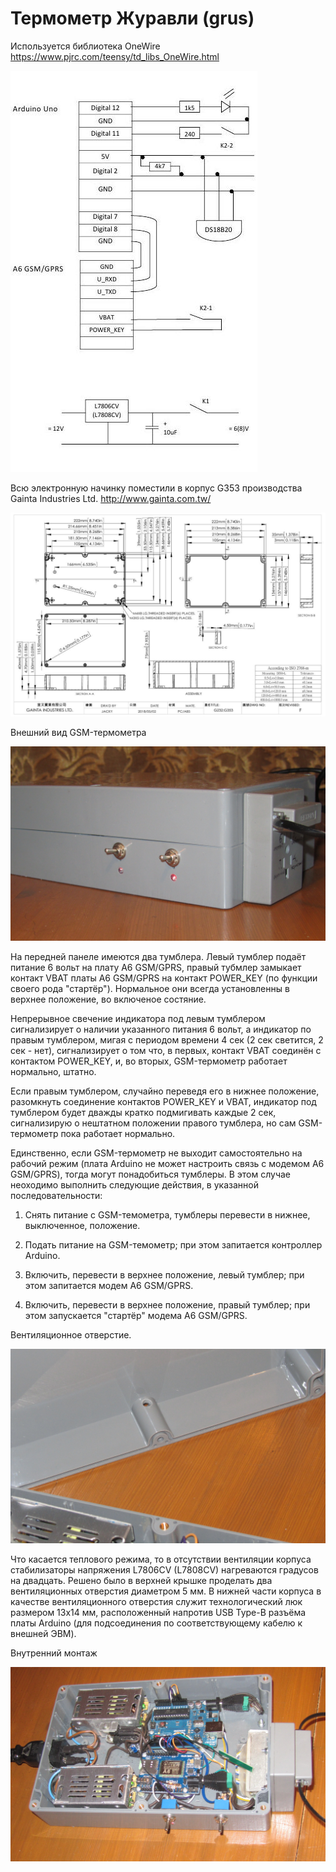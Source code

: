 # Термометр Журавли (grus)

Используется библиотека OneWire 
https://www.pjrc.com/teensy/td_libs_OneWire.html

![electric schematic diagram](images/scheme1.jpg)

Всю электронную начинку поместили в корпус G353 производства Gainta Industries Ltd. http://www.gainta.com.tw/ 

![G353 body drawing](images/G353.jpg)

Внешний вид GSM-термометра

![appearance](images/grus1.jpg)

На передней панеле имеются два тумблера. Левый тумблер подаёт питание 6 вольт на плату A6 GSM/GPRS, правый тубмлер замыкает контакт VBAT платы A6 GSM/GPRS на контакт POWER_KEY (по функции своего рода "стартёр"). Нормальное они всегда установленны в верхнее положение, во включеное состяние. 

Непрерывное свечение индикатора под левым тумблером сигнализирует о наличии указанного питания 6 вольт, а индикатор по правым тумблером, мигая с периодом времени 4 сек (2 сек светится, 2 сек - нет), сигнализирует о том что, в первых, контакт VBAT соединён с контактом POWER_KEY, и, во вторых, GSM-термометр работает нормально, штатно.

Если правым тумблером, случайно переведя его в нижнее положение, разомкнуть соединение контактов POWER_KEY и VBAT, индикатор под тумблером будет дважды кратко подмигивать каждые 2 сек, сигнализирую о нештатном положении правого тумблера, но сам GSM-термометр пока работает нормально.

Единственно, если GSM-термометр не выходит самостоятельно на рабочий режим (плата Arduino не может настроить связь с модемом A6 GSM/GPRS), тогда могут понадобиться тумблеры. В этом случае неоходимо выполнить следующие действия, в указанной последовательности:

1. Снять питание с GSM-темометра, тумблеры перевести в нижнее, выключенное, положение.

2. Подать питание на GSM-темометр; при этом запитается контроллер Arduino.

3. Включить, перевести в верхнее положение, левый тумблер; при этом запитается модем A6 GSM/GPRS.

4. Включить, перевести в верхнее положение, правый тумблер; при этом запускается  "стартёр" модема A6 GSM/GPRS.

Вентиляционное отверстие.

![air vent](images/grus2.jpg)

Что касается теплового режима, то в отсутствии вентиляции корпуса стабилизаторы напряжения L7806CV (L7808CV) нагреваются градусов на двадцать. Решено было  в верхней крышке проделать два вентиляционных отверстия диаметром 5 мм. В нижней части корпуса в качестве вентиляционного отверстия служит технологический люк размером 13х14 мм, расположенный напротив USB Type-B разъёма платы Arduino (для подсоединения по соответствующему кабелю к внешней ЭВМ).

Внутренний монтаж

![interior installation](images/grus3.jpg)

